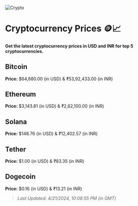 
![Crypto](https://www.techguide.com.au/wp-content/uploads/2020/11/crypto3.jpeg)

# Cryptocurrency Prices 🪙📈

#### Get the latest cryptocurrency prices in USD and INR for top 5 cryptocurrencies.

## Bitcoin

**Price:** $64,680.00 (in USD) & ₹53,92,433.00 (in INR)

## Ethereum

**Price:** $3,143.81 (in USD) & ₹2,62,100.00 (in INR)

## Solana

**Price:** $148.76 (in USD) & ₹12,402.57 (in INR)

## Tether

**Price:** $1.00 (in USD) & ₹83.35 (in INR)

## Dogecoin

**Price:** $0.16 (in USD) & ₹13.21 (in INR)

> _Last Updated: 4/21/2024, 10:08:55 PM (in GMT)_
